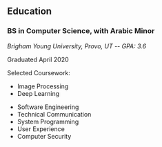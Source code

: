 
## Education
### BS in Computer Science, with Arabic Minor			
*Brigham Young University, Provo, UT -- GPA: 3.6*

Graduated April 2020

Selected Coursework:

<!-- uncomment relevant coursework for different job openings -->
* Image Processing
* Deep Learning
<!-- * Data structures and Algorithms -->
* Software Engineering
* Technical Communication
* System Programming
* User Experience
* Computer Security
